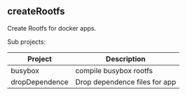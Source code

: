 ## createRootfs

Create Rootfs for docker apps.

Sub projects:

Project | Description
---|---
busybox | compile busybox rootfs
dropDependence | Drop dependence files for app
